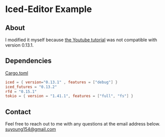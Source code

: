 # Iced-Editor Example
## About
I modified it myself because [the Youtube tutorial](https://www.youtube.com/watch?v=gcBJ7cPSALo) was not compatible with version 0.13.1.

## Dependencies
[Cargo.toml](https://github.com/seobaeksol/iced-editor-example/blob/main/Cargo.toml)
```Cargo.toml
iced = { version="0.13.1" , features = ["debug"] }
iced_futures = "0.13.2"
rfd = "0.15.1"
tokio = { version = "1.41.1", features = ["full", "fs"] }
```


## Contact
Feel free to reach out to me with any questions at the email address below.
<suyoung154@gmail.com>
